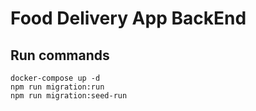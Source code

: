 # Food Delivery App BackEnd

## Run commands

```
docker-compose up -d
npm run migration:run
npm run migration:seed-run
```
